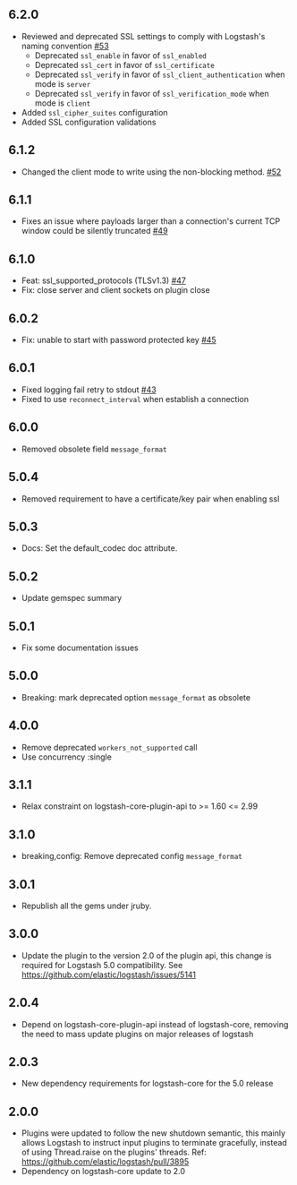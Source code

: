 ## 6.2.0
  - Reviewed and deprecated SSL settings to comply with Logstash's naming convention [#53](https://github.com/logstash-plugins/logstash-output-tcp/pull/53)
    - Deprecated `ssl_enable` in favor of `ssl_enabled`
    - Deprecated `ssl_cert` in favor of `ssl_certificate`
    - Deprecated `ssl_verify` in favor of `ssl_client_authentication` when mode is `server`
    - Deprecated `ssl_verify` in favor of `ssl_verification_mode` when mode is `client`
  - Added `ssl_cipher_suites` configuration
  - Added SSL configuration validations

## 6.1.2
  - Changed the client mode to write using the non-blocking method. [#52](https://github.com/logstash-plugins/logstash-output-tcp/pull/52)

## 6.1.1
  - Fixes an issue where payloads larger than a connection's current TCP window could be silently truncated [#49](https://github.com/logstash-plugins/logstash-output-tcp/pull/49)

## 6.1.0
  - Feat: ssl_supported_protocols (TLSv1.3) [#47](https://github.com/logstash-plugins/logstash-output-tcp/pull/47)
  - Fix: close server and client sockets on plugin close

## 6.0.2
  - Fix: unable to start with password protected key [#45](https://github.com/logstash-plugins/logstash-output-tcp/pull/45)

## 6.0.1
  - Fixed logging fail retry to stdout [#43](https://github.com/logstash-plugins/logstash-output-tcp/pull/43)
  - Fixed to use `reconnect_interval` when establish a connection

## 6.0.0
  - Removed obsolete field `message_format`

## 5.0.4
  - Removed requirement to have a certificate/key pair when enabling ssl

## 5.0.3
  - Docs: Set the default_codec doc attribute.

## 5.0.2
  - Update gemspec summary

## 5.0.1
  - Fix some documentation issues

## 5.0.0
 - Breaking: mark deprecated option `message_format` as obsolete

## 4.0.0
 - Remove deprecated `workers_not_supported` call
 - Use concurrency :single

## 3.1.1
  - Relax constraint on logstash-core-plugin-api to >= 1.60 <= 2.99

## 3.1.0
  - breaking,config: Remove deprecated config `message_format`

## 3.0.1
 - Republish all the gems under jruby.

## 3.0.0
 - Update the plugin to the version 2.0 of the plugin api, this change is required for Logstash 5.0 compatibility. See https://github.com/elastic/logstash/issues/5141

## 2.0.4
 - Depend on logstash-core-plugin-api instead of logstash-core, removing the need to mass update plugins on major releases of logstash

## 2.0.3
 - New dependency requirements for logstash-core for the 5.0 release

## 2.0.0
 - Plugins were updated to follow the new shutdown semantic, this mainly allows Logstash to instruct input plugins to terminate gracefully, 
   instead of using Thread.raise on the plugins' threads. Ref: https://github.com/elastic/logstash/pull/3895
 - Dependency on logstash-core update to 2.0

